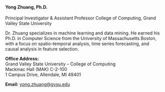 <h4><b>Yong Zhuang, Ph.D.</b></h4>  
Principal Investigator & Assistant Professor  
College of Computing, Grand Valley State University  
  
Dr. Zhuang specializes in machine learning and data mining. He earned his Ph.D. in Computer Science from the University of Massachusetts Boston, with a focus on spatio-temporal analysis, time series forecasting, and causal analysis in feature selection.  

**Office Address:**  
Grand Valley State University – College of Computing  
Mackinac Hall (MAK) C-2-100  
1 Campus Drive, Allendale, MI 49401  

**Email:** yong.zhuang@gvsu.edu